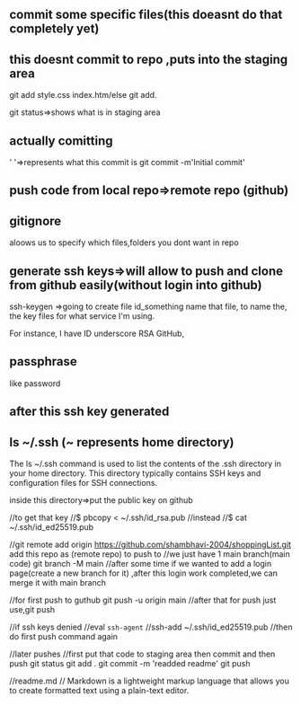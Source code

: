 ## commit some specific files(this doeasnt do that completely yet)

## this doesnt commit to repo ,puts into the staging area

git add style.css index.htm/else
git add.

git status=>shows what is in staging area

## actually comitting

' '=>represents what this commit is
git commit -m'Initial commit'

## push code from local repo=>remote repo (github)

## gitignore

aloows us to specify which files,folders you dont want in repo

## generate ssh keys=>will allow to push and clone from github easily(without login into github)

ssh-keygen
=>going to create file id_something
name that file, to name the, the key files for what service I'm using.

For instance, I have ID underscore RSA GitHub,

## passphrase

like password

## after this ssh key generated

## ls ~/.ssh (~ represents home directory)

The ls ~/.ssh command is used to list the contents of the .ssh directory in your home directory. This directory typically contains SSH keys and configuration files for SSH connections.

inside this directory=>put the public key on github

//to get that key
//$ pbcopy < ~/.ssh/id_rsa.pub
//instead
//$ cat ~/.ssh/id_ed25519.pub

//git remote add origin https://github.com/shambhavi-2004/shoppingList.git
add this repo as (remote repo) to push to
//we just have 1 main branch(main code) git branch -M main
//after some time if we wanted to add a login page(create a new branch for it)
,after this login work completed,we can merge it with main branch

//for first push to guthub git push -u origin main
//after that for push just use,git push

//if ssh keys denied
//eval `ssh-agent`
//ssh-add ~/.ssh/id_ed25519.pub
//then do first push command again

//later pushes
//first put that code to staging area then commit and then push
git status
git add .
git commit -m 'readded readme'
git push

//readme.md
// Markdown is a lightweight markup language that allows you to create formatted text using a plain-text editor.
